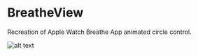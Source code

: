 # BreatheView
Recreation of Apple Watch Breathe App animated circle control.

![alt text](https://github.com/oleh-zayats/BreatheView/blob/master/Examples/breathe-animation.gif)
